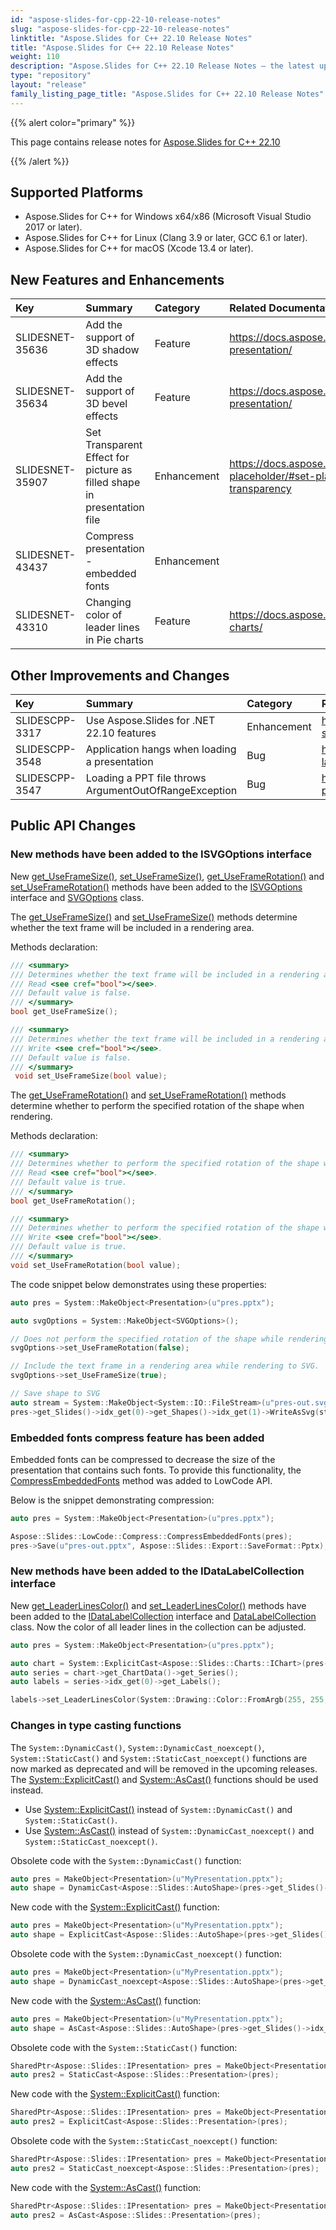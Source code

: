 ```yaml
---
id: "aspose-slides-for-cpp-22-10-release-notes"
slug: "aspose-slides-for-cpp-22-10-release-notes"
linktitle: "Aspose.Slides for C++ 22.10 Release Notes"
title: "Aspose.Slides for C++ 22.10 Release Notes"
weight: 110
description: "Aspose.Slides for C++ 22.10 Release Notes – the latest updates and fixes."
type: "repository"
layout: "release"
family_listing_page_title: "Aspose.Slides for C++ 22.10 Release Notes"
---
```


{{% alert color="primary" %}} 

This page contains release notes for [Aspose.Slides for C++ 22.10](https://www.nuget.org/packages/Aspose.Slides.Cpp/)

{{% /alert %}} 

## Supported Platforms
- Aspose.Slides for C++ for Windows x64/x86 (Microsoft Visual Studio 2017 or later).
- Aspose.Slides for C++ for Linux (Clang 3.9 or later, GCC 6.1 or later).
- Aspose.Slides for C++ for macOS (Xcode 13.4 or later).

## New Features and Enhancements
|**Key**|**Summary**|**Category**|**Related Documentation**|
| :- | :- | :- | :- |
|SLIDESNET-35636|Add the support of 3D shadow effects|Feature|<https://docs.aspose.com/slides/net/3d-presentation/>|
|SLIDESNET-35634|Add the support of 3D bevel effects|Feature|<https://docs.aspose.com/slides/net/3d-presentation/>|
|SLIDESNET-35907|Set Transparent Effect for picture as filled shape in presentation file|Enhancement|<https://docs.aspose.com/slides/net/manage-placeholder/#set-placeholder-image-transparency>|
|SLIDESNET-43437|Compress presentation - embedded fonts|Enhancement||
|SLIDESNET-43310|Changing color of leader lines in Pie charts|Feature|<https://docs.aspose.com/slides/net/powerpoint-charts/>|

## Other Improvements and Changes
|**Key**|**Summary**|**Category**|**Related Documentation**|
| :- | :- | :- | :- |
|SLIDESCPP-3317|Use Aspose.Slides for .NET 22.10 features|Enhancement|<https://docs.aspose.com/slides/net/aspose-slides-for-net-22-10-release-notes/>|	
|SLIDESCPP-3548|Application hangs when loading a presentation|Bug|<https://docs.aspose.com/slides/cpp/slide-layout/>|
|SLIDESCPP-3547|Loading a PPT file throws ArgumentOutOfRangeException|Bug|<https://docs.aspose.com/slides/cpp/open-presentation/>|


## Public API Changes

### New methods have been added to the ISVGOptions interface ###

New [get_UseFrameSize()](https://reference.aspose.com/slides/cpp/class/aspose.slides.export.i_s_v_g_options#a36071a395af09b5973d4fa3ffac2f121), [set_UseFrameSize()](https://reference.aspose.com/slides/cpp/class/aspose.slides.export.i_s_v_g_options#a54eb1c57eafd8d9d883d9eda478ab65d), [get_UseFrameRotation()](https://reference.aspose.com/slides/cpp/class/aspose.slides.export.i_s_v_g_options#ad4539f1df2ab3f199a8cceac5ca0252d) and [set_UseFrameRotation()](https://reference.aspose.com/slides/cpp/class/aspose.slides.export.i_s_v_g_options#ace3c4780ef89ce96bb9cd47efcf22d29) methods have been added to the [ISVGOptions](https://reference.aspose.com/slides/cpp/class/aspose.slides.export.i_s_v_g_options) interface and [SVGOptions](https://reference.aspose.com/slides/cpp/class/aspose.slides.export.s_v_g_options) class.

The [get_UseFrameSize()](https://reference.aspose.com/slides/cpp/class/aspose.slides.export.i_s_v_g_options#a36071a395af09b5973d4fa3ffac2f121) and [set_UseFrameSize()](https://reference.aspose.com/slides/cpp/class/aspose.slides.export.i_s_v_g_options#a54eb1c57eafd8d9d883d9eda478ab65d) methods determine whether the text frame will be included in a rendering area.

Methods declaration:

``` cpp
/// <summary>
/// Determines whether the text frame will be included in a rendering area or not.
/// Read <see cref="bool"></see>.
/// Default value is false.
/// </summary>
bool get_UseFrameSize();

/// <summary>
/// Determines whether the text frame will be included in a rendering area or not.
/// Write <see cref="bool"></see>.
/// Default value is false.
/// </summary>
 void set_UseFrameSize(bool value);
```

The [get_UseFrameRotation()](https://reference.aspose.com/slides/cpp/class/aspose.slides.export.i_s_v_g_options#ad4539f1df2ab3f199a8cceac5ca0252d) and [set_UseFrameRotation()](https://reference.aspose.com/slides/cpp/class/aspose.slides.export.i_s_v_g_options#ace3c4780ef89ce96bb9cd47efcf22d29) methods determine whether to perform the specified rotation of the shape when rendering.

Methods declaration:

``` cpp
/// <summary>
/// Determines whether to perform the specified rotation of the shape when rendering or not.
/// Read <see cref="bool"></see>.
/// Default value is true.
/// </summary>
bool get_UseFrameRotation();

/// <summary>
/// Determines whether to perform the specified rotation of the shape when rendering or not.
/// Write <see cref="bool"></see>.
/// Default value is true.
/// </summary>
void set_UseFrameRotation(bool value);
```

The code snippet below demonstrates using these properties:

``` cpp
auto pres = System::MakeObject<Presentation>(u"pres.pptx");

auto svgOptions = System::MakeObject<SVGOptions>();

// Does not perform the specified rotation of the shape while rendering to SVG.
svgOptions->set_UseFrameRotation(false);

// Include the text frame in a rendering area while rendering to SVG.
svgOptions->set_UseFrameSize(true);

// Save shape to SVG
auto stream = System::MakeObject<System::IO::FileStream>(u"pres-out.svg", System::IO::FileMode::Create);
pres->get_Slides()->idx_get(0)->get_Shapes()->idx_get(1)->WriteAsSvg(stream, svgOptions);
```

### Embedded fonts compress feature has been added ###

Embedded fonts can be compressed to decrease the size of the presentation that contains such fonts. To provide this functionality, the [CompressEmbeddedFonts](https://reference.aspose.com/slides/cpp/class/aspose.slides.low_code.compress#a3d3b68e70482ffe119160eefcf474842) method was added to LowCode API.

Below is the snippet demonstrating compression:

``` cpp
auto pres = System::MakeObject<Presentation>(u"pres.pptx");

Aspose::Slides::LowCode::Compress::CompressEmbeddedFonts(pres);
pres->Save(u"pres-out.pptx", Aspose::Slides::Export::SaveFormat::Pptx);
```

### New methods have been added to the IDataLabelCollection interface ###

New [get_LeaderLinesColor()](https://reference.aspose.com/slides/cpp/class/aspose.slides.charts.i_data_label_collection#a3544b7e19fffb0e08403d5957962e6d6) and [set_LeaderLinesColor()](https://reference.aspose.com/slides/cpp/class/aspose.slides.charts.i_data_label_collection#a2559e1eb3888409acab76be3a7e45e29) methods have been added to the [IDataLabelCollection](https://reference.aspose.com/slides/cpp/class/aspose.slides.charts.i_data_label_collection) interface and [DataLabelCollection](https://reference.aspose.com/slides/cpp/class/aspose.slides.charts.data_label_collection) class. Now the color of all leader lines in the collection can be adjusted.

``` cpp
auto pres = System::MakeObject<Presentation>(u"pres.pptx");

auto chart = System::ExplicitCast<Aspose::Slides::Charts::IChart>(pres->get_Slides()->idx_get(0)->get_Shapes()->idx_get(0));
auto series = chart->get_ChartData()->get_Series();
auto labels = series->idx_get(0)->get_Labels();

labels->set_LeaderLinesColor(System::Drawing::Color::FromArgb(255, 255, 0, 0));
```

### Changes in type casting functions ###

The `System::DynamicCast()`, `System::DynamicCast_noexcept()`, `System::StaticCast()` and `System::StaticCast_noexcept()` functions are now marked as deprecated and will be removed in the upcoming releases. The [System::ExplicitCast()](https://reference.aspose.com/slides/cpp/namespace/system#aa81ad82c3fa9f67f12dc181074c88690) and [System::AsCast()](https://reference.aspose.com/slides/cpp/namespace/system#a8b2c4d97226834e4edc08efb5def7965) functions should be used instead.
* Use [System::ExplicitCast()](https://reference.aspose.com/slides/cpp/namespace/system#aa81ad82c3fa9f67f12dc181074c88690) instead of `System::DynamicCast()` and `System::StaticCast()`.
* Use [System::AsCast()](https://reference.aspose.com/slides/cpp/namespace/system#a8b2c4d97226834e4edc08efb5def7965) instead of `System::DynamicCast_noexcept()` and `System::StaticCast_noexcept()`.

Obsolete code with the `System::DynamicCast()` function:
``` cpp
auto pres = MakeObject<Presentation>(u"MyPresentation.pptx");
auto shape = DynamicCast<Aspose::Slides::AutoShape>(pres->get_Slides()->idx_get(0)->get_Shapes()->idx_get(0));
```
New code with the [System::ExplicitCast()](https://reference.aspose.com/slides/cpp/namespace/system#aa81ad82c3fa9f67f12dc181074c88690) function:
``` cpp
auto pres = MakeObject<Presentation>(u"MyPresentation.pptx");
auto shape = ExplicitCast<Aspose::Slides::AutoShape>(pres->get_Slides()->idx_get(0)->get_Shapes()->idx_get(0));
```

Obsolete code with the `System::DynamicCast_noexcept()` function:
``` cpp
auto pres = MakeObject<Presentation>(u"MyPresentation.pptx");
auto shape = DynamicCast_noexcept<Aspose::Slides::AutoShape>(pres->get_Slides()->idx_get(0)->get_Shapes()->idx_get(0));
```
New code with the [System::AsCast()](https://reference.aspose.com/slides/cpp/namespace/system#a8b2c4d97226834e4edc08efb5def7965) function:
``` cpp
auto pres = MakeObject<Presentation>(u"MyPresentation.pptx");
auto shape = AsCast<Aspose::Slides::AutoShape>(pres->get_Slides()->idx_get(0)->get_Shapes()->idx_get(0));
```

Obsolete code with the `System::StaticCast()` function:
``` cpp
SharedPtr<Aspose::Slides::IPresentation> pres = MakeObject<Presentation>(u"MyPresentation.pptx");
auto pres2 = StaticCast<Aspose::Slides::Presentation>(pres);
```
New code with the [System::ExplicitCast()](https://reference.aspose.com/slides/cpp/namespace/system#aa81ad82c3fa9f67f12dc181074c88690) function:
``` cpp
SharedPtr<Aspose::Slides::IPresentation> pres = MakeObject<Presentation>(u"MyPresentation.pptx");
auto pres2 = ExplicitCast<Aspose::Slides::Presentation>(pres);
```

Obsolete code with the `System::StaticCast_noexcept()` function:
``` cpp
SharedPtr<Aspose::Slides::IPresentation> pres = MakeObject<Presentation>(u"MyPresentation.pptx");
auto pres2 = StaticCast_noexcept<Aspose::Slides::Presentation>(pres);
```
New code with the [System::AsCast()](https://reference.aspose.com/slides/cpp/namespace/system#a8b2c4d97226834e4edc08efb5def7965) function:
``` cpp
SharedPtr<Aspose::Slides::IPresentation> pres = MakeObject<Presentation>(u"MyPresentation.pptx");
auto pres2 = AsCast<Aspose::Slides::Presentation>(pres);
```